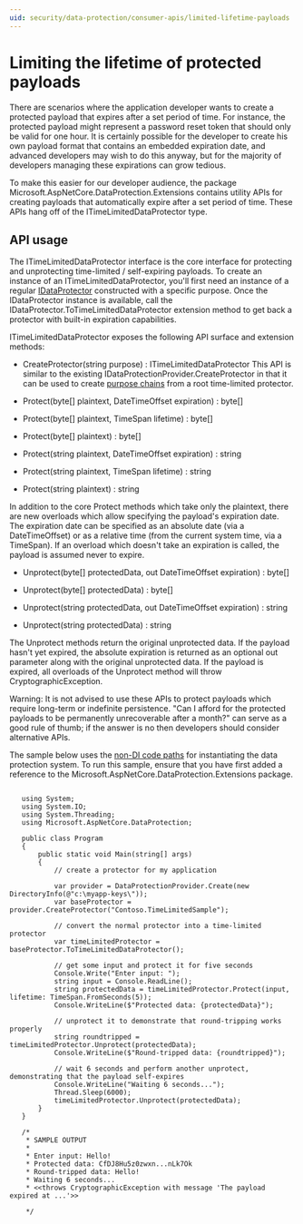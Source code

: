 ```yaml
---
uid: security/data-protection/consumer-apis/limited-lifetime-payloads
---
```

  # Limiting the lifetime of protected payloads

There are scenarios where the application developer wants to create a protected payload that expires after a set period of time. For instance, the protected payload might represent a password reset token that should only be valid for one hour. It is certainly possible for the developer to create his own payload format that contains an embedded expiration date, and advanced developers may wish to do this anyway, but for the majority of developers managing these expirations can grow tedious.

To make this easier for our developer audience, the package Microsoft.AspNetCore.DataProtection.Extensions contains utility APIs for creating payloads that automatically expire after a set period of time. These APIs hang off of the ITimeLimitedDataProtector type.

  ## API usage

The ITimeLimitedDataProtector interface is the core interface for protecting and unprotecting time-limited / self-expiring payloads. To create an instance of an ITimeLimitedDataProtector, you'll first need an instance of a regular [IDataProtector](overview.md) constructed with a specific purpose. Once the IDataProtector instance is available, call the IDataProtector.ToTimeLimitedDataProtector extension method to get back a protector with built-in expiration capabilities.

ITimeLimitedDataProtector exposes the following API surface and extension methods:

* CreateProtector(string purpose) : ITimeLimitedDataProtector This API is similar to the existing IDataProtectionProvider.CreateProtector in that it can be used to create [purpose chains](purpose-strings.md) from a root time-limited protector.

* Protect(byte[] plaintext, DateTimeOffset expiration) : byte[]

* Protect(byte[] plaintext, TimeSpan lifetime) : byte[]

* Protect(byte[] plaintext) : byte[]

* Protect(string plaintext, DateTimeOffset expiration) : string

* Protect(string plaintext, TimeSpan lifetime) : string

* Protect(string plaintext) : string

In addition to the core Protect methods which take only the plaintext, there are new overloads which allow specifying the payload's expiration date. The expiration date can be specified as an absolute date (via a DateTimeOffset) or as a relative time (from the current system time, via a TimeSpan). If an overload which doesn't take an expiration is called, the payload is assumed never to expire.

* Unprotect(byte[] protectedData, out DateTimeOffset expiration) : byte[]

* Unprotect(byte[] protectedData) : byte[]

* Unprotect(string protectedData, out DateTimeOffset expiration) : string

* Unprotect(string protectedData) : string

The Unprotect methods return the original unprotected data. If the payload hasn't yet expired, the absolute expiration is returned as an optional out parameter along with the original unprotected data. If the payload is expired, all overloads of the Unprotect method will throw CryptographicException.

Warning: It is not advised to use these APIs to protect payloads which require long-term or indefinite persistence. "Can I afford for the protected payloads to be permanently unrecoverable after a month?" can serve as a good rule of thumb; if the answer is no then developers should consider alternative APIs.

The sample below uses the [non-DI code paths](../configuration/non-di-scenarios.md) for instantiating the data protection system. To run this sample, ensure that you have first added a reference to the Microsoft.AspNetCore.DataProtection.Extensions package.

<!-- literal_block {"ids": [], "names": [], "highlight_args": {"linenostart": 1}, "backrefs": [], "dupnames": [], "linenos": true, "classes": [], "xml:space": "preserve", "language": "none", "source": "/Users/shirhatti/src/Docs/aspnet/security/data-protection/consumer-apis/limited-lifetime-payloads/samples/limitedlifetimepayloads.cs"} -->

````none

   using System;
   using System.IO;
   using System.Threading;
   using Microsoft.AspNetCore.DataProtection;
    
   public class Program
   {
       public static void Main(string[] args)
       {
           // create a protector for my application
    
           var provider = DataProtectionProvider.Create(new DirectoryInfo(@"c:\myapp-keys\"));
           var baseProtector = provider.CreateProtector("Contoso.TimeLimitedSample");
    
           // convert the normal protector into a time-limited protector
           var timeLimitedProtector = baseProtector.ToTimeLimitedDataProtector();
    
           // get some input and protect it for five seconds
           Console.Write("Enter input: ");
           string input = Console.ReadLine();
           string protectedData = timeLimitedProtector.Protect(input, lifetime: TimeSpan.FromSeconds(5));
           Console.WriteLine($"Protected data: {protectedData}");
    
           // unprotect it to demonstrate that round-tripping works properly
           string roundtripped = timeLimitedProtector.Unprotect(protectedData);
           Console.WriteLine($"Round-tripped data: {roundtripped}");
    
           // wait 6 seconds and perform another unprotect, demonstrating that the payload self-expires
           Console.WriteLine("Waiting 6 seconds...");
           Thread.Sleep(6000);
           timeLimitedProtector.Unprotect(protectedData);
       }
   }
    
   /*
    * SAMPLE OUTPUT
    *
    * Enter input: Hello!
    * Protected data: CfDJ8Hu5z0zwxn...nLk7Ok
    * Round-tripped data: Hello!
    * Waiting 6 seconds...
    * <<throws CryptographicException with message 'The payload expired at ...'>>

    */
   ````
